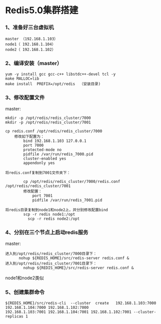 # Redis5.0集群搭建

### 1、准备好三台虚拟机

    master （192.168.1.103）
    node1（ 192.168.1.104）
    node2（ 192.168.1.102）

### 2、编译安装（master）

    yum -y install gcc gcc-c++ libstdc++-devel tcl -y
    make MALLOC=lib
    make install  PREFIX=/opt/redis  （安装目录)

### 3、修改配置文件

master:

    mkdir -p /opt/redis/redis_cluster/7000
    mkdir -p /opt/redis/redis_cluster/7001      

    cp redis.conf /opt/redis/redis_cluster/7000
        修改如下配置为：
            bind 192.168.1.103 127.0.0.1
            port 7000
            protected-mode no
            pidfile /var/run/redis_7000.pid
            cluster-enabled yes
            appendonly yes

    将redis.conf复制到7001文件夹下：

            cp /opt/redis/redis_cluster/7000/redis.conf /opt/redis/redis_cluster/7001
            修改配置：
                port 7001
                pidfile /var/run/redis_7001.pid

    将redis目录复制到node1和node2上，并分别修改配置bind
            scp -r redis node1:/opt
              scp -r redis node2:/opt

### 4、分别在三个节点上启动redis服务

master:

    进入到/opt/redis/redis_cluster/7000目录下：
          nohup ${REDIS_HOME}/src/redis-server redis.conf &
    进入到/opt/redis/redis_cluster/7001目录下：
    	    nohup ${REDIS_HOME}/src/redis-server redis.conf &

node1和node2类似

### 5、创建集群命令
```
${REDIS_HOME}/src/redis-cli  --cluster  create   192.168.1.103:7000 192.168.1.104:7000 192.168.1.102:7000
192.168.1.103:7001 192.168.1.104:7001 192.168.1.102:7001 --cluster-replicas 1
```
